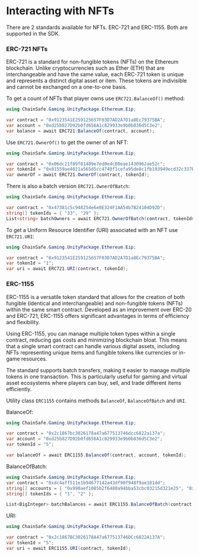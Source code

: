 ﻿# Interacting with NFTs

There are 2 standards available for NFTs. ERC-721 and ERC-1155. Both are supported in the SDK.

### ERC-721 NFTs

ERC-721 is a standard for non-fungible tokens (NFTs) on the Ethereum blockchain. 
Unlike cryptocurrencies such as Ether (ETH) that are interchangeable and have the
same value, each ERC-721 token is unique and represents a distinct digital asset or item.
These tokens are indivisible and cannot be exchanged on a one-to-one basis.

To get a count of NFTs that player owns use `ERC721.BalanceOf()` method:

```csharp
using ChainSafe.Gaming.UnityPackage.Ethereum.Eip;

var contract = "0x9123541E259125657F03D7AD2A7D1a8Ec79375BA";
var account = "0xd25b827D92b0fd656A1c829933e9b0b836d5C3e2";
var balance = await ERC721.BalanceOf(contract, account);
```

Use `ERC721.OwnerOf()` to get the owner of an NFT:

```csharp
using ChainSafe.Gaming.UnityPackage.Ethereum.Eip;

var contract = "0x06dc21f89f01409e7ed0e4c80eae1430962ae52c";
var tokenId = "0x01559ae4021a565d5cc4740f1cefa95de8c1fb193949ecd32c337b03047da501";
var ownerOf = await ERC721.OwnerOf(contract, tokenId);
```

There is also a batch version `ERC721.OwnerOfBatch`:

```csharp
using ChainSafe.Gaming.UnityPackage.Ethereum.Eip;

var contract = "0x47381c5c948254e6e0E324F1AA54b7B24104D92D";
string[] tokenIds = { "33", "29" };
List<string> batchOwners = await ERC721.OwnerOfBatch(contract, tokenIds);
```

To get a Uniform Resource Identifier (URI) associated with an NFT use `ERC721.URI`:

```csharp
using ChainSafe.Gaming.UnityPackage.Ethereum.Eip;

var contract = "0x9123541E259125657F03D7AD2A7D1a8Ec79375BA";
var tokenId = "1";
var uri = await ERC721.URI(contract, tokenId);
```

### ERC-1155

ERC-1155 is a versatile token standard that allows for the creation of both fungible 
(identical and interchangeable) and 
non-fungible tokens (NFTs) within the same smart contract. Developed as an improvement over 
ERC-20 and ERC-721, ERC-1155 offers significant advantages in terms of efficiency and flexibility.

Using ERC-1155, you can manage multiple token types within a single contract, reducing gas 
costs and minimizing blockchain bloat. This means that a single smart contract can handle various
digital assets, including NFTs representing unique items and fungible tokens like currencies or
in-game resources.

The standard supports batch transfers, making it easier to manage multiple tokens in one transaction.
This is particularly useful for gaming and virtual asset ecosystems where players can buy, sell, 
and trade different items efficiently.

Utility class `ERC1155` contains methods `BalanceOf`, `BalanceOfBatch` and `URI`.

BalanceOf:

```csharp
using ChainSafe.Gaming.UnityPackage.Ethereum.Eip;

var contract = "0x2c1867bc3026178a47a677513746dcc6822a137a";
var account = "0xd25b827D92b0fd656A1c829933e9b0b836d5C3e2";
var tokenId = "5";

var balanceOf = await ERC1155.BalanceOf(contract, account, tokenId);
```

BalanceOfBatch:

```csharp
using ChainSafe.Gaming.UnityPackage.Ethereum.Eip;
var contract = "0xdc4aff511e1b94677142a43df90f948f9ae181dd";
string[] accounts = { "0x990aef1085b2f6480a94bba53cbc03215d321e25", "0x9cd14e32E3B1AAf35D61EBD9066Ef8e3B06b23ad" };
string[] tokenIds = { "1", "2" };

List<BigInteger> batchBalances = await ERC1155.BalanceOfBatch(contract, accounts, tokenIds);
```

URI:

```csharp
using ChainSafe.Gaming.UnityPackage.Ethereum.Eip;

var contract = "0x2c1867BC3026178A47a677513746DCc6822A137A";
var tokenId = "5";
var uri = await ERC1155.URI(contract, tokenId);
```